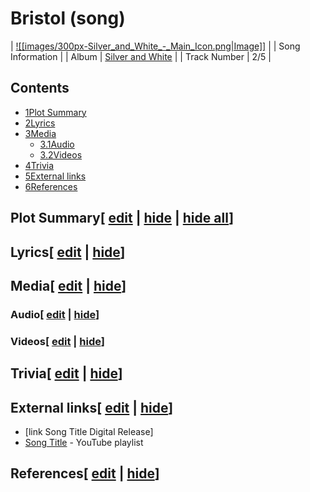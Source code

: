 # Bristol (song)

| [![[images/300px-Silver_and_White_-_Main_Icon.png|Image]]](/wiki/File:Silver_and_White_-_Main_Icon.png) |
| Song Information |
| Album | [Silver and White](/wiki/Silver_and_White "Silver and White") |
| Track Number | 2/5 |

## Contents

- [1Plot Summary](#Plot_Summary)
- [2Lyrics](#Lyrics)
- [3Media](#Media)
  - [3.1Audio](#Audio)
  - [3.2Videos](#Videos)
- [4Trivia](#Trivia)
- [5External links](#External_links)
- [6References](#References)

## Plot Summary\[ [edit](/wiki/Bristol_(song)?action=edit&section=1 "Edit section: Plot Summary") \| [hide](/wiki/Bristol_(song) "Expand or collapse this section") \| [hide all](/wiki/Bristol_(song) "Expand or collapse all sections on this page")\]

## Lyrics\[ [edit](/wiki/Bristol_(song)?action=edit&section=2 "Edit section: Lyrics") \| [hide](/wiki/Bristol_(song) "Expand or collapse this section")\]

## Media\[ [edit](/wiki/Bristol_(song)?action=edit&section=3 "Edit section: Media") \| [hide](/wiki/Bristol_(song) "Expand or collapse this section")\]

### Audio\[ [edit](/wiki/Bristol_(song)?action=edit&section=4 "Edit section: Audio") \| [hide](/wiki/Bristol_(song) "Expand or collapse this section")\]

### Videos\[ [edit](/wiki/Bristol_(song)?action=edit&section=5 "Edit section: Videos") \| [hide](/wiki/Bristol_(song) "Expand or collapse this section")\]

## Trivia\[ [edit](/wiki/Bristol_(song)?action=edit&section=6 "Edit section: Trivia") \| [hide](/wiki/Bristol_(song) "Expand or collapse this section")\]

## External links\[ [edit](/wiki/Bristol_(song)?action=edit&section=7 "Edit section: External links") \| [hide](/wiki/Bristol_(song) "Expand or collapse this section")\]

- \[link Song Title Digital Release\]
- [Song Title](https://www.youtube.com/playlist?list=playlistId) \- YouTube playlist

## References\[ [edit](/wiki/Bristol_(song)?action=edit&section=8 "Edit section: References") \| [hide](/wiki/Bristol_(song) "Expand or collapse this section")\]